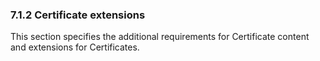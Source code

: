 ### 7.1.2 Certificate extensions

This section specifies the additional requirements for Certificate content and extensions for Certificates.


